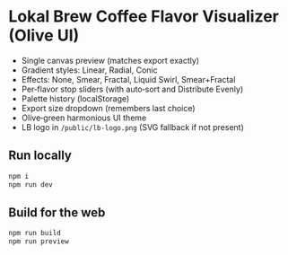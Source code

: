 # Lokal Brew Coffee Flavor Visualizer (Olive UI)

- Single canvas preview (matches export exactly)
- Gradient styles: Linear, Radial, Conic
- Effects: None, Smear, Fractal, Liquid Swirl, Smear+Fractal
- Per‑flavor stop sliders (with auto‑sort and Distribute Evenly)
- Palette history (localStorage)
- Export size dropdown (remembers last choice)
- Olive‑green harmonious UI theme
- LB logo in `/public/lb-logo.png` (SVG fallback if not present)

## Run locally
```bash
npm i
npm run dev
```

## Build for the web
```bash
npm run build
npm run preview
```
